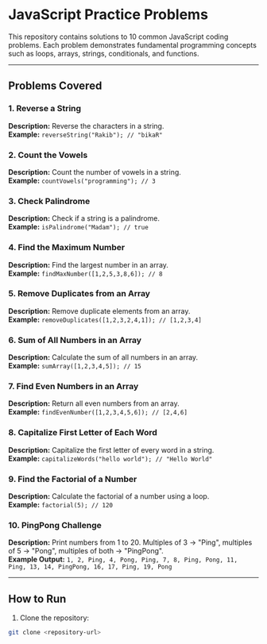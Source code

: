 # JavaScript Practice Problems

This repository contains solutions to 10 common JavaScript coding problems. Each problem demonstrates fundamental programming concepts such as loops, arrays, strings, conditionals, and functions.

---

## Problems Covered

### 1. Reverse a String
**Description:** Reverse the characters in a string.  
**Example:** `reverseString("Rakib"); // "bikaR"`

### 2. Count the Vowels
**Description:** Count the number of vowels in a string.  
**Example:** `countVowels("programming"); // 3`

### 3. Check Palindrome
**Description:** Check if a string is a palindrome.  
**Example:** `isPalindrome("Madam"); // true`

### 4. Find the Maximum Number
**Description:** Find the largest number in an array.  
**Example:** `findMaxNumber([1,2,5,3,8,6]); // 8`

### 5. Remove Duplicates from an Array
**Description:** Remove duplicate elements from an array.  
**Example:** `removeDuplicates([1,2,3,2,4,1]); // [1,2,3,4]`

### 6. Sum of All Numbers in an Array
**Description:** Calculate the sum of all numbers in an array.  
**Example:** `sumArray([1,2,3,4,5]); // 15`

### 7. Find Even Numbers in an Array
**Description:** Return all even numbers from an array.  
**Example:** `findEvenNumber([1,2,3,4,5,6]); // [2,4,6]`

### 8. Capitalize First Letter of Each Word
**Description:** Capitalize the first letter of every word in a string.  
**Example:** `capitalizeWords("hello world"); // "Hello World"`

### 9. Find the Factorial of a Number
**Description:** Calculate the factorial of a number using a loop.  
**Example:** `factorial(5); // 120`

### 10. PingPong Challenge
**Description:** Print numbers from 1 to 20. Multiples of 3 → "Ping", multiples of 5 → "Pong", multiples of both → "PingPong".  
**Example Output:** `1, 2, Ping, 4, Pong, Ping, 7, 8, Ping, Pong, 11, Ping, 13, 14, PingPong, 16, 17, Ping, 19, Pong`

---

## How to Run
1. Clone the repository:
```bash
git clone <repository-url>
